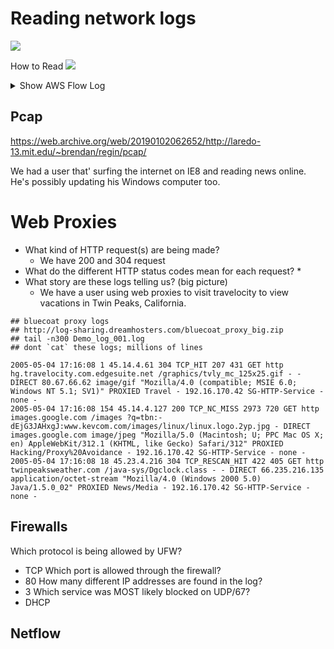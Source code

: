 # Reading network logs
![](https://media.amazonwebservices.com/blog/2015/flow_see_a_stream_2.png)

How to Read
![](http://40cloud.com/fcnew/wp-content/uploads/2015/06/flowlogs.jpg)


<details>
    <summary>Show AWS Flow Log</summary>

```
2 123456789010 eni-abc123de 172.31.16.139 172.31.16.21 20641 22 6 20 4249 1418530010 1418530070 ACCEPT OK
2 123456789010 eni-abc123de 172.31.9.69 172.31.9.12 49761 3389 6 20 4249 1418530010 1418530070 REJECT OK
2 123456789010 eni-1a2b3c4d - - - - - - - 1431280876 1431280934 - NODATA
2 123456789010 eni-4b118871 - - - - - - - 1431280876 1431280934 - SKIPDATA
2 123456789010 eni-1235b8ca 203.0.113.12 172.31.16.139 0 0 1 4 336 1432917027 1432917142 ACCEPT OK
2 123456789010 eni-1235b8ca 172.31.16.139 203.0.113.12 0 0 1 4 336 1432917094 1432917142 REJECT OK
2 123456789010 eni-f41c42bf 2001:db8:1234:a100:8d6e:3477:df66:f105 2001:db8:1234:a102:3304:8879:34cf:4071 34892 22 6 54 8855 1477913708 1477913820 ACCEPT OK
root@kali:/media/sf_Downloads/blue_team/Workshops/bt_6# date -d @1477913820
Mon 31 Oct 2016 07:37:00 AM EDT
```
</details>


## Pcap
https://web.archive.org/web/20190102062652/http://laredo-13.mit.edu/~brendan/regin/pcap/

We had a user that' surfing the internet on IE8 and reading news online. He's possibly updating his Windows computer too.

# Web Proxies
* What kind of HTTP request(s) are being made?
    * We have 200 and 304 request  
* What do the different HTTP status codes mean for each request?
    * 
* What story are these logs telling us? (big picture)
    * We have a user using web proxies to visit travelocity to view vacations in Twin Peaks, California.
```
## bluecoat proxy logs
## http://log-sharing.dreamhosters.com/bluecoat_proxy_big.zip
## tail -n300 Demo_log_001.log
## dont `cat` these logs; millions of lines

2005-05-04 17:16:08 1 45.14.4.61 304 TCP_HIT 207 431 GET http hg.travelocity.com.edgesuite.net /graphics/tvly_mc_125x25.gif - - DIRECT 80.67.66.62 image/gif "Mozilla/4.0 (compatible; MSIE 6.0; Windows NT 5.1; SV1)" PROXIED Travel - 192.16.170.42 SG-HTTP-Service - none -
2005-05-04 17:16:08 154 45.14.4.127 200 TCP_NC_MISS 2973 720 GET http images.google.com /images ?q=tbn:-dEjG3JAHxgJ:www.kevcom.com/images/linux/linux.logo.2yp.jpg - DIRECT images.google.com image/jpeg "Mozilla/5.0 (Macintosh; U; PPC Mac OS X; en) AppleWebKit/312.1 (KHTML, like Gecko) Safari/312" PROXIED Hacking/Proxy%20Avoidance - 192.16.170.42 SG-HTTP-Service - none -
2005-05-04 17:16:08 18 45.23.4.216 304 TCP_RESCAN_HIT 422 405 GET http twinpeaksweather.com /java-sys/Dgclock.class - - DIRECT 66.235.216.135 application/octet-stream "Mozilla/4.0 (Windows 2000 5.0) Java/1.5.0_02" PROXIED News/Media - 192.16.170.42 SG-HTTP-Service - none -
```

## Firewalls

Which protocol is being allowed by UFW?
* TCP
Which port is allowed through the firewall?
* 80
How many different IP addresses are found in the log?
* 3
Which service was MOST likely blocked on UDP/67?
* DHCP

## Netflow